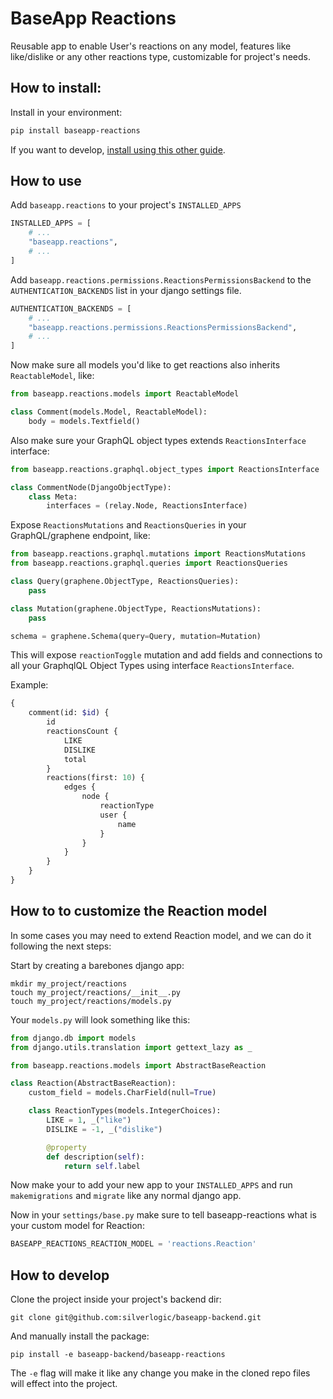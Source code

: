 # BaseApp Reactions

Reusable app to enable User's reactions on any model, features like like/dislike or any other reactions type, customizable for project's needs.

## How to install:

Install in your environment:

```bash
pip install baseapp-reactions
```

If you want to develop, [install using this other guide](#how-to-develop).

## How to use

Add `baseapp.reactions` to your project's `INSTALLED_APPS`

```python
INSTALLED_APPS = [
    # ...
    "baseapp.reactions",
    # ...
]
```

Add `baseapp.reactions.permissions.ReactionsPermissionsBackend` to the `AUTHENTICATION_BACKENDS` list in your django settings file.

```python
AUTHENTICATION_BACKENDS = [
    # ...
    "baseapp.reactions.permissions.ReactionsPermissionsBackend",
    # ...
]
```

Now make sure all models you'd like to get reactions also inherits `ReactableModel`, like:

```python
from baseapp.reactions.models import ReactableModel

class Comment(models.Model, ReactableModel):
    body = models.Textfield()
```

Also make sure your GraphQL object types extends `ReactionsInterface` interface:

```python
from baseapp.reactions.graphql.object_types import ReactionsInterface

class CommentNode(DjangoObjectType):
    class Meta:
        interfaces = (relay.Node, ReactionsInterface)
```

Expose `ReactionsMutations` and `ReactionsQueries` in your GraphQL/graphene endpoint, like:

```python
from baseapp.reactions.graphql.mutations import ReactionsMutations
from baseapp.reactions.graphql.queries import ReactionsQueries

class Query(graphene.ObjectType, ReactionsQueries):
    pass

class Mutation(graphene.ObjectType, ReactionsMutations):
    pass

schema = graphene.Schema(query=Query, mutation=Mutation)
```

This will expose `reactionToggle` mutation and add fields and connections to all your GraphqlQL Object Types using interface `ReactionsInterface`.

Example:

```graphql
{
    comment(id: $id) {
        id
        reactionsCount {
            LIKE
            DISLIKE
            total
        }
        reactions(first: 10) {
            edges {
                node {
                    reactionType
                    user {
                        name
                    }
                }
            }
        }
    }
}
```

## How to to customize the Reaction model

In some cases you may need to extend Reaction model, and we can do it following the next steps:

Start by creating a barebones django app:

```
mkdir my_project/reactions
touch my_project/reactions/__init__.py
touch my_project/reactions/models.py
```

Your `models.py` will look something like this:

```python
from django.db import models
from django.utils.translation import gettext_lazy as _

from baseapp.reactions.models import AbstractBaseReaction

class Reaction(AbstractBaseReaction):
    custom_field = models.CharField(null=True)

    class ReactionTypes(models.IntegerChoices):
        LIKE = 1, _("like")
        DISLIKE = -1, _("dislike")

        @property
        def description(self):
            return self.label
```

Now make your to add your new app to your `INSTALLED_APPS` and run `makemigrations` and `migrate` like any normal django app.

Now in your `settings/base.py` make sure to tell baseapp-reactions what is your custom model for Reaction:

```python
BASEAPP_REACTIONS_REACTION_MODEL = 'reactions.Reaction'
```

## How to develop

Clone the project inside your project's backend dir:

```
git clone git@github.com:silverlogic/baseapp-backend.git
```

And manually install the package:

```
pip install -e baseapp-backend/baseapp-reactions
```

The `-e` flag will make it like any change you make in the cloned repo files will effect into the project.